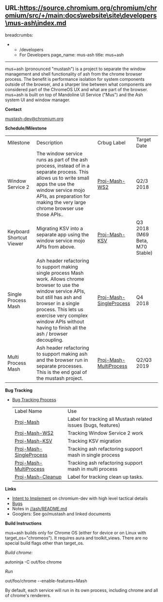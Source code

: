 URL:https://source.chromium.org/chromium/chromium/src/+/main:docs\website\site\developers\mus-ash\index.md
---
breadcrumbs:
- - /developers
  - For Developers
page_name: mus-ash
title: mus+ash
---

mus+ash (pronounced "mustash") is a project to separate the window management
and shell functionality of ash from the chrome browser process. The benefit is
performance isolation for system components outside of the browser, and a
sharper line between what components are considered part of the ChromeOS UX and
what are part of the browser. mus+ash is built on top of Mandoline UI Service
("Mus") and the Ash system UI and window manager.

**Contact**

[mustash-dev@chromium.org](mailto:mustash-dev@chromium.org)

**Schedule/Milestone**

<table>
<tr>

<td>Milestone</td>

<td>Description</td>

<td>Crbug Label</td>

<td>Target Date</td>

</tr>
<tr>

<td>Window Service 2 </td>

<td>The window service runs as part of the ash process, instead of in a separate process. This allows us to write small apps the use the window service mojo APIs, as preparation for making the very large chrome browser use those APIs..</td>

<td><a href="https://bugs.chromium.org/p/chromium/issues/list?can=2&q=Proj%3DMash-WS2&colspec=ID+Pri+M+Stars+ReleaseBlock+Component+Status+Owner+Summary+OS+Modified&x=m&y=releaseblock&cells=ids">Proj-Mash-WS2</a></td>

<td>Q2/3 2018</td>

</tr>
<tr>

<td>Keyboard Shortcut Viewer </td>

<td>Migrating KSV into a separate app using the window service mojo APIs from above.</td>

<td><a href="https://bugs.chromium.org/p/chromium/issues/list?can=2&q=+Proj%3DMash-KSV&colspec=ID+Pri+M+Stars+ReleaseBlock+Component+Status+Owner+Summary+OS+Modified&x=m&y=releaseblock&cells=ids">Proj-Mash-KSV</a></td>

<td>Q3 2018 (M69 Beta, M70 Stable)</td>

</tr>
<tr>

<td>Single Process Mash </td>

<td>Ash header refactoring to support making single process Mash work. Allows chrome browser to use the window service APIs, but still has ash and browser in a single process. This lets us exercise very complex window APIs without having to finish all the ash / browser decoupling.</td>

<td><a href="https://bugs.chromium.org/p/chromium/issues/list?can=2&q=Proj%3DMash-SingleProcess+&colspec=ID+Pri+M+Stars+ReleaseBlock+Component+Status+Owner+Summary+OS+Modified&x=m&y=releaseblock&cells=ids">Proj-Mash-SingleProcess</a></td>

<td>Q4 2018</td>

</tr>
<tr>

<td>Multi Process Mash</td>

<td>Ash header refactoring to support making ash and the browser run in separate processes. This is the end goal of the mustash project.</td>

<td><a href="https://bugs.chromium.org/p/chromium/issues/list?can=2&q=Proj%3DMash-MultiProcess&colspec=ID+Pri+M+Stars+ReleaseBlock+Component+Status+Owner+Summary+OS+Modified&x=m&y=releaseblock&cells=ids">Proj-Mash-MultiProcess</a></td>

<td>Q2/Q3 2019</td>

</tr>
</table>

**Bug Tracking**

*   [Bug Tracking
            Process](https://docs.google.com/document/d/1wiTlRVvSsINYa61An1XywU9TuewWCLupyDV_u9Z4jkw/edit#heading=h.iupkzhopjke8)

    <table>
    <tr>

    <td>Label Name</td>

    <td>Use</td>

    </tr>
    <tr>

    <td><a href="https://bugs.chromium.org/p/chromium/issues/list?can=2&q=Proj%3DMash&colspec=ID+Pri+M+Stars+ReleaseBlock+Component+Status+Owner+Summary+OS+Modified&x=m&y=releaseblock&cells=ids">Proj-Mash</a></td>

    <td>Label for tracking all Mustash related issues (bugs, features)</td>

    </tr>
    <tr>

    <td><a href="https://bugs.chromium.org/p/chromium/issues/list?can=2&q=Proj%3DMash-WS2&colspec=ID+Pri+M+Stars+ReleaseBlock+Component+Status+Owner+Summary+OS+Modified&x=m&y=releaseblock&cells=ids">Proj-Mash-WS2</a></td>

    <td>Tracking Window Service 2 work</td>

    </tr>
    <tr>

    <td><a href="https://bugs.chromium.org/p/chromium/issues/list?can=2&q=Proj%3DMash-KSV&colspec=ID+Pri+M+Stars+ReleaseBlock+Component+Status+Owner+Summary+OS+Modified&x=m&y=releaseblock&cells=ids">Proj-Mash-KSV</a></td>

    <td>Tracking KSV migration</td>

    </tr>
    <tr>

    <td><a href="https://bugs.chromium.org/p/chromium/issues/list?can=2&q=Proj%3DMash-SingleProcess&colspec=ID+Pri+M+Stars+ReleaseBlock+Component+Status+Owner+Summary+OS+Modified&x=m&y=releaseblock&cells=ids">Proj-Mash-SingleProcess</a></td>

    <td>Tracking ash refactoring support mash in single process</td>

    </tr>
    <tr>

    <td><a href="https://bugs.chromium.org/p/chromium/issues/list?can=2&q=Proj%3DMash-MultiProcess&colspec=ID+Pri+M+Stars+ReleaseBlock+Component+Status+Owner+Summary+OS+Modified&x=m&y=releaseblock&cells=ids">Proj-Mash-MultiProcess</a></td>

    <td>Tracking ash refactoring support mash in multi process</td>

    </tr>
    <tr>

    <td><a href="https://bugs.chromium.org/p/chromium/issues/list?can=2&q=Proj%3DMash-Cleanup&colspec=ID+Pri+M+Stars+ReleaseBlock+Component+Status+Owner+Summary+OS+Modified&x=m&y=releaseblock&cells=ids">Proj-Mash-Cleanup</a></td>

    <td>Label for tracking clean up tasks.</td>

    </tr>
    </table>

**Links**

*   [Intent to
            Implement](https://groups.google.com/a/chromium.org/d/msg/chromium-dev/stof4wmbEDg/bhvWa-PrFQAJ)
            on chromium-dev with high level tactical details
*   [Bugs](https://code.google.com/p/chromium/issues/list?can=2&q=mustash)
*   Notes in
            [//ash/README.md](https://chromium.googlesource.com/chromium/src/+/HEAD/ash/README.md)
*   Googlers: See go/mustash and linked documents

**Build Instructions**

mus+ash builds only for Chrome OS (either for device or on Linux with
target_os="chromeos"). It requires aura and toolkit_views. There are no special
build flags other than target_os.

*Build chrome:*

autoninja -C out/foo chrome

*Run*

out/foo/chrome --enable-features=Mash

By default, each service will run in its own process, including chrome and all
of chrome's renderers.
